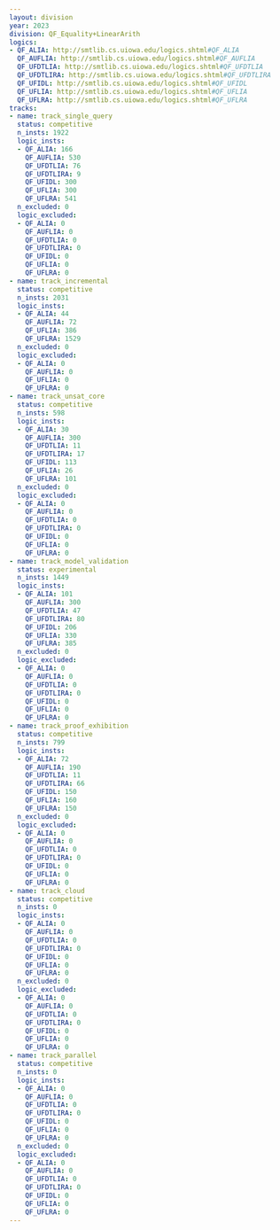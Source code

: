 ```yaml
---
layout: division
year: 2023
division: QF_Equality+LinearArith
logics: 
- QF_ALIA: http://smtlib.cs.uiowa.edu/logics.shtml#QF_ALIA
  QF_AUFLIA: http://smtlib.cs.uiowa.edu/logics.shtml#QF_AUFLIA
  QF_UFDTLIA: http://smtlib.cs.uiowa.edu/logics.shtml#QF_UFDTLIA
  QF_UFDTLIRA: http://smtlib.cs.uiowa.edu/logics.shtml#QF_UFDTLIRA
  QF_UFIDL: http://smtlib.cs.uiowa.edu/logics.shtml#QF_UFIDL
  QF_UFLIA: http://smtlib.cs.uiowa.edu/logics.shtml#QF_UFLIA
  QF_UFLRA: http://smtlib.cs.uiowa.edu/logics.shtml#QF_UFLRA
tracks:
- name: track_single_query
  status: competitive
  n_insts: 1922
  logic_insts:
  - QF_ALIA: 166
    QF_AUFLIA: 530
    QF_UFDTLIA: 76
    QF_UFDTLIRA: 9
    QF_UFIDL: 300
    QF_UFLIA: 300
    QF_UFLRA: 541
  n_excluded: 0
  logic_excluded:
  - QF_ALIA: 0
    QF_AUFLIA: 0
    QF_UFDTLIA: 0
    QF_UFDTLIRA: 0
    QF_UFIDL: 0
    QF_UFLIA: 0
    QF_UFLRA: 0
- name: track_incremental
  status: competitive
  n_insts: 2031
  logic_insts:
  - QF_ALIA: 44
    QF_AUFLIA: 72
    QF_UFLIA: 386
    QF_UFLRA: 1529
  n_excluded: 0
  logic_excluded:
  - QF_ALIA: 0
    QF_AUFLIA: 0
    QF_UFLIA: 0
    QF_UFLRA: 0
- name: track_unsat_core
  status: competitive
  n_insts: 598
  logic_insts:
  - QF_ALIA: 30
    QF_AUFLIA: 300
    QF_UFDTLIA: 11
    QF_UFDTLIRA: 17
    QF_UFIDL: 113
    QF_UFLIA: 26
    QF_UFLRA: 101
  n_excluded: 0
  logic_excluded:
  - QF_ALIA: 0
    QF_AUFLIA: 0
    QF_UFDTLIA: 0
    QF_UFDTLIRA: 0
    QF_UFIDL: 0
    QF_UFLIA: 0
    QF_UFLRA: 0
- name: track_model_validation
  status: experimental
  n_insts: 1449
  logic_insts:
  - QF_ALIA: 101
    QF_AUFLIA: 300
    QF_UFDTLIA: 47
    QF_UFDTLIRA: 80
    QF_UFIDL: 206
    QF_UFLIA: 330
    QF_UFLRA: 385
  n_excluded: 0
  logic_excluded:
  - QF_ALIA: 0
    QF_AUFLIA: 0
    QF_UFDTLIA: 0
    QF_UFDTLIRA: 0
    QF_UFIDL: 0
    QF_UFLIA: 0
    QF_UFLRA: 0
- name: track_proof_exhibition
  status: competitive
  n_insts: 799
  logic_insts:
  - QF_ALIA: 72
    QF_AUFLIA: 190
    QF_UFDTLIA: 11
    QF_UFDTLIRA: 66
    QF_UFIDL: 150
    QF_UFLIA: 160
    QF_UFLRA: 150
  n_excluded: 0
  logic_excluded:
  - QF_ALIA: 0
    QF_AUFLIA: 0
    QF_UFDTLIA: 0
    QF_UFDTLIRA: 0
    QF_UFIDL: 0
    QF_UFLIA: 0
    QF_UFLRA: 0
- name: track_cloud
  status: competitive
  n_insts: 0
  logic_insts:
  - QF_ALIA: 0
    QF_AUFLIA: 0
    QF_UFDTLIA: 0
    QF_UFDTLIRA: 0
    QF_UFIDL: 0
    QF_UFLIA: 0
    QF_UFLRA: 0
  n_excluded: 0
  logic_excluded:
  - QF_ALIA: 0
    QF_AUFLIA: 0
    QF_UFDTLIA: 0
    QF_UFDTLIRA: 0
    QF_UFIDL: 0
    QF_UFLIA: 0
    QF_UFLRA: 0
- name: track_parallel
  status: competitive
  n_insts: 0
  logic_insts:
  - QF_ALIA: 0
    QF_AUFLIA: 0
    QF_UFDTLIA: 0
    QF_UFDTLIRA: 0
    QF_UFIDL: 0
    QF_UFLIA: 0
    QF_UFLRA: 0
  n_excluded: 0
  logic_excluded:
  - QF_ALIA: 0
    QF_AUFLIA: 0
    QF_UFDTLIA: 0
    QF_UFDTLIRA: 0
    QF_UFIDL: 0
    QF_UFLIA: 0
    QF_UFLRA: 0
---
```


